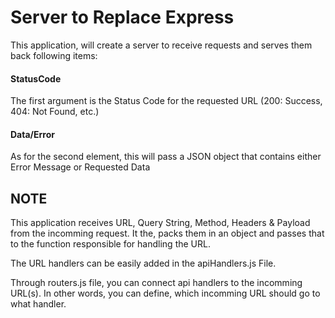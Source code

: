 # Server to Replace Express

This application, will create a server to receive requests and serves them back following items:

#### StatusCode
The first argument is the Status Code for the requested URL (200: Success, 404: Not Found, etc.) 

#### Data/Error
As for the second element, this will pass a JSON object that contains either Error Message or Requested Data

## NOTE
This application receives URL, Query String, Method, Headers & Payload from the incomming request. It the, packs them in an object and passes that to the function responsible for handling the URL.

The URL handlers can be easily added in the apiHandlers.js File.

Through routers.js file, you can connect api handlers to the incomming URL(s). In other words, you can define, which incomming URL should go to what handler.